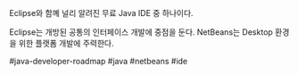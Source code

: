 
Eclipse와 함꼐 널리 알려진 무료 Java IDE 중 하나이다.

Eclipse는 개방된 공통의 인터페이스 개발에 중점을 둔다.
NetBeans는 Desktop 환경을 위한 플랫폼 개발에 주력한다.


#java-developer-roadmap
#java 
#netbeans
#ide
